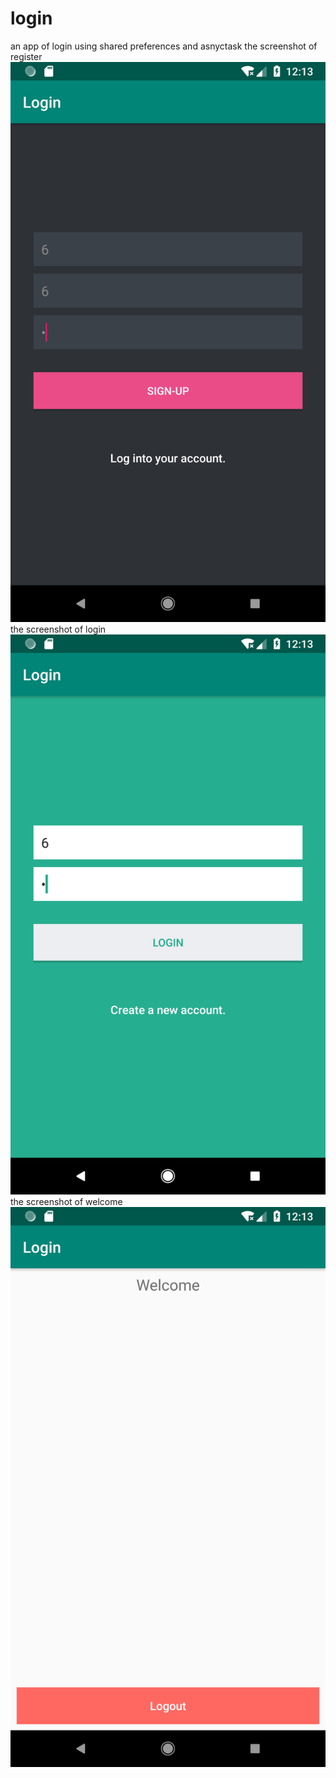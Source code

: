 # login
an app of login using shared preferences and asnyctask
the screenshot of register
![image](https://github.com/cdhappy/login/blob/master/Screenshot_1552479219.png)
the screenshot of login
![image](https://github.com/cdhappy/login/blob/master/Screenshot_1552479233.png)
the screenshot of welcome
![image](https://github.com/cdhappy/login/blob/master/Screenshot_1552479239.png)
